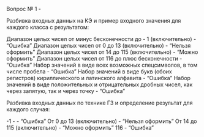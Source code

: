 Вопрос № 1 - 

Разбивка входных данных на КЭ и пример входного значения для каждого класса с результатом:

Диапазон целых чисел от минус бесконечности до - 1 (включительно) - “Ошибка”
Диапазон целых чисел от 0 до 13 (включительно) - “Нельзя оформить”
Диапазон целых чисел от 14 до 115 (включительно) - “Можно оформить”
Диапазон целых чисел от 116 до плюс бесконечности - “Ошибка”
Набор значений в виде всех возможных спецсимволов, в том числе пробела - “Ошибка”
Набор значений в виде букв (обоих регистров) кириллического и латинского алфавита - “Ошибка”
Набор значений в виде положительных и отрицательных дробных чисел, как через запятую, так и через точку - “Ошибка”

Разбивка входных данных по технике ГЗ и определение результат для каждого случая:

-1 - - “Ошибка”
От 0 до 13 (включительно) - “Нельзя оформить”
От 14 до 115 (включительно) - “Можно оформить”
116 - “Ошибка”
